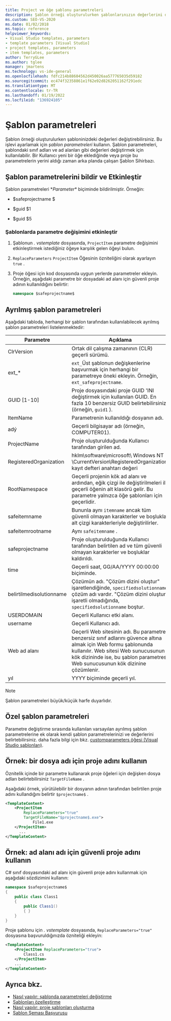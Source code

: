 ```yaml
---
title: Project ve öğe şablonu parametreleri
description: Şablon örneği oluşturulurken şablonlarınızın değerlerini değiştirmek için şablon parametrelerini nasıl kullanacağınızı öğrenin.
ms.custom: SEO-VS-2020
ms.date: 01/02/2018
ms.topic: reference
helpviewer_keywords:
- Visual Studio templates, parameters
- template parameters [Visual Studio]
- project templates, parameters
- item templates, parameters
author: TerryGLee
ms.author: tglee
manager: jmartens
ms.technology: vs-ide-general
ms.openlocfilehash: fdfc214b88604562d450026aa577765035d59182
ms.sourcegitcommit: ec474f32358861e1f62e92d8262051162f291edc
ms.translationtype: MT
ms.contentlocale: tr-TR
ms.lasthandoff: 01/19/2022
ms.locfileid: "136924105"
---
```

# <a name="template-parameters"></a>Şablon parametreleri

Şablon örneği oluşturulurken şabloninizdeki değerleri değiştirebilirsiniz. Bu işlevi ayarlamak için *şablon parametreleri* kullanın. Şablon parametreleri, şablondaki sınıf adları ve ad alanları gibi değerleri değiştirmek için kullanılabilir. Bir Kullanıcı yeni bir öğe eklediğinde veya proje bu parametrelerin yerini aldığı zaman arka planda çalışan Şablon Sihirbazı.

## <a name="declare-and-enable-template-parameters"></a>Şablon parametrelerini bildir ve Etkinleştir

Şablon parametreleri $*Parameter*$ biçiminde bildirilmiştir. Örneğin:

- $safeprojectname $

- $guid $1

- $guid $5

### <a name="enable-parameter-substitution-in-templates"></a>Şablonlarda parametre değişimini etkinleştir

1. Şablonun *. vstemplate* dosyasında, `ProjectItem` parametre değişimini etkinleştirmek istediğiniz öğeye karşılık gelen öğeyi bulun.

1. `ReplaceParameters` `ProjectItem` Öğesinin özniteliğini olarak ayarlayın `true` .

1. Proje öğesi için kod dosyasında uygun yerlerde parametreler ekleyin. Örneğin, aşağıdaki parametre bir dosyadaki ad alanı için güvenli proje adının kullanıldığını belirtir:

   ```csharp
   namespace $safeprojectname$
   ```

## <a name="reserved-template-parameters"></a>Ayrılmış şablon parametreleri

Aşağıdaki tabloda, herhangi bir şablon tarafından kullanılabilecek ayrılmış şablon parametreleri listelenmektedir:

|Parametre|Açıklama|
|---------------|-----------------|
|ClrVersion|Ortak dil çalışma zamanının (CLR) geçerli sürümü.|
|ext_\*|`ext_`Üst şablonun değişkenlerine başvurmak için herhangi bir parametreye öneki ekleyin. Örneğin, `ext_safeprojectname`.|
|GUID [1-10]|Proje dosyasındaki proje GUID 'INI değiştirmek için kullanılan GUID. En fazla 10 benzersiz GUID belirtebilirsiniz (örneğin, `guid1` ).|
|ItemName|Parametrenin kullanıldığı dosyanın adı.|
|adý|Geçerli bilgisayar adı (örneğin, COMPUTER01).|
|ProjectName|Proje oluşturulduğunda Kullanıcı tarafından girilen ad.|
|RegisteredOrganization|hklm\software\microsoft\ Windows NT \CurrentVersion\RegisteredOrganization. kayıt defteri anahtarı değeri|
|RootNamespace|Geçerli projenin kök ad alanı ve ardından, eğik çizgi ile değiştirilmeleri ile geçerli öğenin alt klasörü gelir. Bu parametre yalnızca öğe şablonları için geçerlidir.|
|safeitemname|Bununla aynı `itemname` ancak tüm güvenli olmayan karakterler ve boşluklar alt çizgi karakterleriyle değiştirilirler.|
|safeitemrootname|Aynı `safeitemname` .|
|safeprojectname|Proje oluşturulduğunda Kullanıcı tarafından belirtilen ad ve tüm güvenli olmayan karakterler ve boşluklar kaldırıldı.|
|time|Geçerli saat, GG/AA/YYYY 00:00:00 biçiminde.|
|belirtilmedisolutionname|Çözümün adı. "Çözüm dizini oluştur" işaretlendiğinde, `specifiedsolutionname` çözüm adı vardır. "Çözüm dizini oluştur" işaretli olmadığında, `specifiedsolutionname` boştur.|
|USERDOMAIN|Geçerli Kullanıcı etki alanı.|
|username|Geçerli Kullanıcı adı.|
|Web ad alanı|Geçerli Web sitesinin adı. Bu parametre, benzersiz sınıf adlarını güvence altına almak için Web formu şablonunda kullanılır. Web sitesi Web sunucusunun kök dizininde ise, bu şablon parametresi Web sunucusunun kök dizinine çözümlenir.|
|yıl|YYYY biçiminde geçerli yıl.|

> [!NOTE]
> Şablon parametreleri büyük/küçük harfe duyarlıdır.

## <a name="custom-template-parameters"></a>Özel şablon parametreleri

Parametre değiştirme sırasında kullanılan varsayılan ayrılmış şablon parametrelerine ek olarak kendi şablon parametrelerinizi ve değerlerini belirtebilirsiniz. daha fazla bilgi için bkz. [customparameters öğesi (Visual Studio şablonları)](../extensibility/customparameters-element-visual-studio-templates.md).

## <a name="example-use-the-project-name-for-a-file-name"></a>Örnek: bir dosya adı için proje adını kullanın

Öznitelik içinde bir parametre kullanarak proje öğeleri için değişken dosya adları belirtebilirsiniz `TargetFileName` .

Aşağıdaki örnek, yürütülebilir bir dosyanın adının tarafından belirtilen proje adını kullandığını belirtir `$projectname$` .

```xml
<TemplateContent>
    <ProjectItem
        ReplaceParameters="true"
        TargetFileName="$projectname$.exe">
            File1.exe
    </ProjectItem>
      ...
</TemplateContent>
```

## <a name="example-use-the-safe-project-name-for-the-namespace-name"></a>Örnek: ad alanı adı için güvenli proje adını kullanın

C# sınıf dosyasındaki ad alanı için güvenli proje adını kullanmak için aşağıdaki sözdizimini kullanın:

```csharp
namespace $safeprojectname$
{
    public class Class1
    {
        public Class1()
        { }
    }
}
```

Proje şablonu için *. vstemplate* dosyasında, `ReplaceParameters="true"` dosyasına başvuruldığınızda özniteliği ekleyin:

```xml
<TemplateContent>
    <ProjectItem ReplaceParameters="true">
        Class1.cs
    </ProjectItem>
    ...
</TemplateContent>
```

## <a name="see-also"></a>Ayrıca bkz.

- [Nasıl yapılır: şablonda parametreleri değiştirme](how-to-substitute-parameters-in-a-template.md)
- [Şablonları özelleştirme](../ide/customizing-project-and-item-templates.md)
- [Nasıl yapılır: proje şablonları oluşturma](../ide/how-to-create-project-templates.md)
- [Şablon Şeması Başvurusu](../extensibility/visual-studio-template-schema-reference.md)
